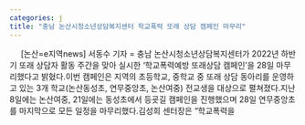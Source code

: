 ```yaml
---
categories: j
title: "충남 논산시청소년상담복지센터 학교폭력 또래 상담 캠페인 마무리"
---
```

&nbsp;&nbsp;&nbsp;&nbsp; [논산=e지역news] 서동수 기자 = 충남 논산시청소년상담복지센터가 2022년 하반기 또래 상담자 활동 주간을 맞아 실시한 ‘학교폭력예방 또래상담 캠페인’을 28일 마무리했다고 밝혔다.이번 캠페인은 지역의 초등학교, 중학교 중 또래 상담 동아리를 운영하고 있는 3개 학교(논산동성초, 연무중앙초, 논산여중) 전교생을 대상으로 펼쳐졌다.지난 8일에는 논산여중, 21일에는 동성초에서 등굣길 캠페인을 진행했으며 28일 연무중앙초를 마지막으로 모든 일정을 마무리했다.김성희 센터장은 “학교폭력을 